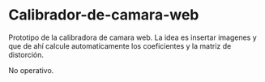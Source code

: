 # Calibrador-de-camara-web
Prototipo de la calibradora de camara web. La idea es insertar imagenes y que de ahí calcule automaticamente los coeficientes y la matriz de distorción. 

No operativo. 

